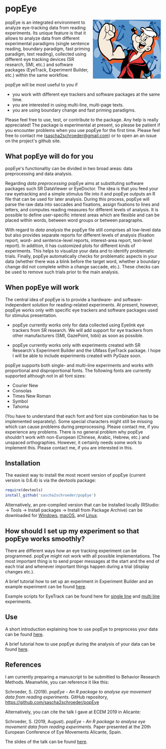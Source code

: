 # popEye

<img align="right" width="220" height="190" src="materials/popeye1.jpg?raw=true">

popEye is an integrated environment to analyze eye-tracking data from reading experiments. Its unique feature is that it allows to analyze data from different experimental paradigms (single sentence reading, boundary paradigm, fast priming paradigm, text reading), collected using different eye tracking devices (SR research, SMI, etc.) and software packages (EyeTrack, Experiment Builder, etc.) within the same workflow.

popEye will be most useful to you if
- you work with different eye trackers and software packages at the same time.
- you are interested in using multi-line, multi-page texts.
- you are using boundary change and fast priming paradigms. 

Please feel free to use, test, or contribute to the package. Any help is really appreciated! The package is experimental at present, so please be patient if you encounter problems when you use popEye for the first time. Please feel free to contact me (sascha2schroeder@gmail.com) or to open an an issue on the project's github site.


## What popEye will do for you


popEye's functionaltiy can be divided in two broad areas: data preprocessing 
and data analysis.

Regarding *data preprocessing* popEye aims at substituting software packages such
SR DataViewer or EyeDoctor. The idea is that you feed your raw eyetracking and a
simple stimulus file into it and popEye outputs an R file that can be used for later analysis. 
During this process, popEye will parse the raw data into saccades and fixations,
assign fixations to lines and letters, and computes reading measures for different levels of analysis. 
It is possible to define user-specific interest areas which are flexible and can be placed within words, 
between word groups or between paragraphs.

With regard to *data analysis* the popEye file still comprises all low-level data but also 
provides separate reports for different levels of analysis (fixation report, word-
and sentence-level reports, interest-area report, text-level report). In addition, 
it has customized plots for different kinds of experiments. This helps to visualize 
your data and to identify problematic trials. Finally, popEye automatically checks 
for problematic aspects in your data (whether there was a blink before the target word, 
whether a boundary change did not complete within a change saccade, etc.). These checks
can be used to remove such trials prior to the main analysis.


## When popEye will work

The central idea of popEye is to provide a hardware- and software-independent solution
for reading-related experiments. At present, however, popEye works only with specific
eye trackers and software packages used for stimulus presentation.

- popEye currently works only for data collected using Eyelink eye trackers from SR research.
We will add support for eye trackers from other manufacturers (SMI, GazePoint, tobii) as soon as possible.

- popEye currently works only with experiments created with SR Research's 
Experiment Builder and the UMass EyeTrack package. I hope I will be able to include experiments created with PyGaze soon.

popEye supports both single- and multi-line experiments and works with 
proportional and disproportional fonts. The following fonts are currently supported although not in all font sizes:

- Courier New 
- Consolas
- Times New Roman
- Symbol
- Tahoma

(You have to understand that each font and font size combination has to be implemented separately). 
Some special characters might still be missing which can cause problems during preprocessing. Please contact me,
if you experience any problems.
There is no general problem why popEye shouldn't work with non-European (Chinese, Arabic, Hebrew, etc.) 
and unspaced orthographies. However, it certainly needs some work to implement this. 
Please contact me, if you are interested in this.


## Installation

The easiest way to install the most recent version of popEye (current version is 0.6.4) 
is via the devtools package:

``` R
require(devtools)
install_github('sascha2schroeder/popEye')
```

Alternatively, an pre-compiled version that can be installed locally (RStudio: -> Tools -> Install packages
-> Install from Package Archive) can be downloaded for [Windows](materials/popEye_0.6.5.zip), [macOS](materials/popEye_0.6.5.tgz), and [Linux](materials/popEye_0.6.5.tar.gz).


## How should I set up my experiment so that popEye works smoothly?

There are different ways how an eye tracking experiment can be programmed. 
popEye might not work with all possible implementations. The most important thing is to send proper
messages at the start and the end of each trial and whenever important things happen during a trial 
(display changes etc.). 

A brief tutorial how to set up an experiment in Experiment Builder and an example experiment
can be found [here](materials/Setup_ExperimentBuilder.md).

Example scripts for EyeTrack can be found here for
[single line](materials/EyeTrack_SingleLine.script) and 
[multi line](materials/EyeTrack_MultiLine.script) experiments.


## Use

A short introduction explaining how to use popEye to preprocess your data can be found [here](materials/Preprocessing.md).

A brief tutorial how to use popEye during the analysis of your data can be found [here](materials/Analysis.md).



## References

I am currently preparing a manuscript to be submitted to Behavior Research Methods.
Meanwhile, you can reference it like this:

Schroeder, S. (2019). *popEye - An R package to analyse eye movement data from reading experiments.* GitHub repository, https://github.com/sascha2schroeder/popEye

Alternatively, you can cite the talk I gave at ECEM 2019 in Alicante:

Schroeder, S. (2019, August). *popEye - An R package to analyse eye movement data from reading experiments.* Paper presented at the 20th European Conference of Eye Movements Alicante, Spain.

The slides of the talk can be found [here](paper/ECEM_2019_popEye.pdf).
